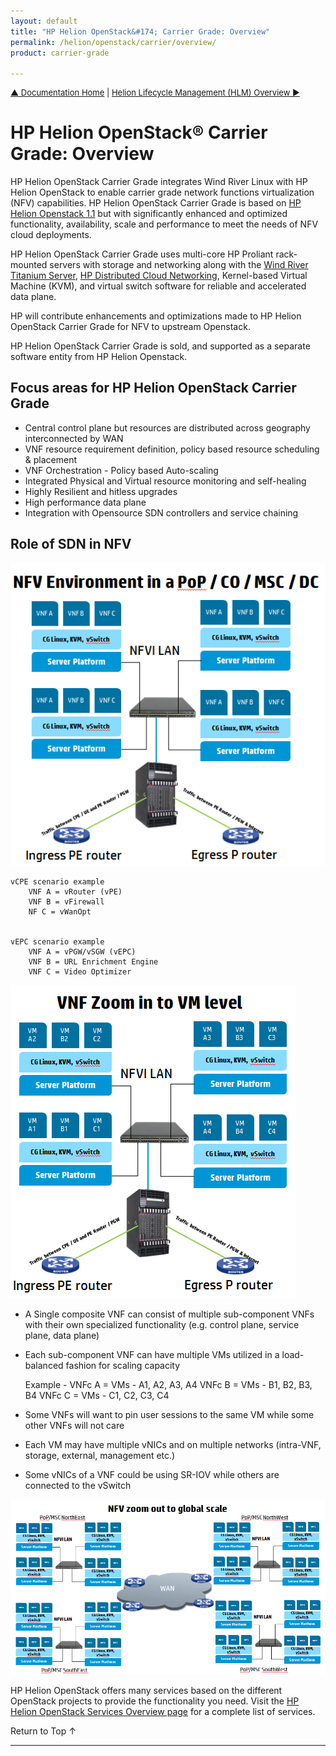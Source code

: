 ```yaml
---
layout: default
title: "HP Helion OpenStack&#174; Carrier Grade: Overview"
permalink: /helion/openstack/carrier/overview/
product: carrier-grade

---
```

<!--UNDER REVISION-->


<script>

function PageRefresh {
onLoad="window.refresh"
}

PageRefresh();

</script>

<p style="font-size: small;"><a href="/helion/openstack/carrier/home/">&#9650; Documentation Home</a> | <a href="/helion/openstack/carrier/hlm/overview/"> Helion Lifecycle Management (HLM) Overview &#9654;</a></p>

# HP Helion OpenStack&#174; Carrier Grade: Overview

<!-- From Helion-CSP-Edition.pptx  https://wiki.hpcloud.net/download/attachments/32052622/Helion-CSP-Edition.pptx?version=1&modificationDate=1426628637000&api=v2 -->

HP Helion OpenStack Carrier Grade integrates Wind River Linux with HP Helion OpenStack to enable carrier grade network functions virtualization (NFV) capabilities. 
HP Helion OpenStack Carrier Grade is based on [HP Helion Openstack 1.1](/helion/openstack/) but with significantly enhanced and optimized functionality, availability, scale and  performance to meet the needs of NFV cloud deployments.

HP Helion OpenStack Carrier Grade uses multi-core HP Proliant rack-mounted servers with storage and networking along with the [Wind River Titanium Server](http://www.windriver.com/products/titanium-server/), [HP Distributed Cloud Networking](http://www8.hp.com/us/en/products/networking-switches/product-detail.html?oid=7268885), Kernel-based Virtual Machine (KVM), and virtual switch software for reliable and accelerated data plane.

HP will contribute enhancements and optimizations made to HP Helion OpenStack Carrier Grade for NFV to upstream Openstack.

HP Helion OpenStack Carrier Grade is sold, and supported as a separate software entity from HP Helion Openstack.


## Focus areas for HP Helion OpenStack Carrier Grade

<!-- From Helion-CSP-Edition.pptx  https://wiki.hpcloud.net/download/attachments/32052622/Helion-CSP-Edition.pptx?version=1&modificationDate=1426628637000&api=v2 -->

* Central control plane but resources are distributed across geography interconnected by WAN
* VNF resource requirement definition, policy based resource scheduling & placement
* VNF Orchestration - Policy based Auto-scaling
* Integrated Physical and Virtual resource monitoring and self-healing
* Highly Resilient and hitless upgrades
* High performance data plane 
* Integration with Opensource SDN controllers and service chaining

## Role of SDN in NFV

<!-- From Helion-CSP-Edition.pptx  https://wiki.hpcloud.net/download/attachments/32052622/Helion-CSP-Edition.pptx?version=1&modificationDate=1426628637000&api=v2 -->

<img src="media/CGH-NVF-Env.png" />

	vCPE scenario example
		VNF A = vRouter (vPE)
		VNF B = vFirewall
		NF C = vWanOpt


	vEPC scenario example
		VNF A = vPGW/vSGW (vEPC)
		VNF B = URL Enrichment Engine
		VNF C = Video Optimizer

<img src="media/CGH-VNF-zoom.png" />

* A Single composite VNF can consist of multiple sub-component VNFs with their own specialized functionality (e.g. control plane, service plane, data plane)
* Each sub-component VNF can have multiple VMs utilized in a load-balanced fashion for scaling capacity 

	Example -
		VNFc A = VMs - A1, A2, A3, A4
		VNFc B = VMs - B1, B2, B3, B4
		VNFc C = VMs - C1, C2, C3, C4

* Some VNFs will want to pin user sessions to the same VM while some other VNFs will not care
* Each VM may have multiple vNICs and on multiple networks (intra-VNF, storage, external, management etc.)
* Some vNICs of a VNF could be using SR-IOV while others are connected to the vSwitch 

<img src="media/CGH-NVF-Global.png" />

HP Helion OpenStack offers many services based on the different OpenStack projects to provide the functionality you need. Visit the [HP Helion OpenStack Services Overview page](/helion/openstack/carrier/services/overview/) for a complete list of services. 


<a href="#top" style="padding:14px 0px 14px 0px; text-decoration: none;"> Return to Top &#8593; </a>

----
